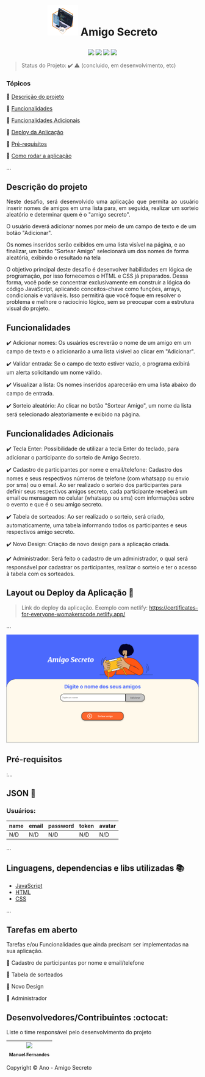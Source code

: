 <h1><p align=middle><img src="assets/ONE-Challenge-AmigoSecreto.png" width=80 alt="Logo"> Amigo Secreto</p></h1>

<p align="center">
  <img src="https://img.shields.io/static/v1?label=javascript&message=framework&color=blue&style=for-the-badge&logo=javascript"/>
  <img src="https://img.shields.io/static/v1?label=html&message=deploy&color=blue&style=for-the-badge&logo=html"/>
  <img src="http://img.shields.io/static/v1?label=License&message=MIT&color=green&style=for-the-badge"/>
   <img src="http://img.shields.io/static/v1?label=STATUS&message=CONCLUIDO&color=GREEN&style=for-the-badge"/>
</p>

> Status do Projeto: :heavy_check_mark: :warning: (concluido, em desenvolvimento, etc)

### Tópicos 

:small_blue_diamond: [Descrição do projeto](#descrição-do-projeto)

:small_blue_diamond: [Funcionalidades](#funcionalidades)

:small_blue_diamond: [Funcionalidades Adicionais](#funcionalidades-adicionais)

:small_blue_diamond: [Deploy da Aplicação](#deploy-da-aplicação-dash)

:small_blue_diamond: [Pré-requisitos](#pré-requisitos)

:small_blue_diamond: [Como rodar a aplicação](#como-rodar-a-aplicação-arrow_forward)

... 

## Descrição do projeto 

<p align="justify">
  Neste desafio, será desenvolvido uma aplicação que permita ao usuário inserir nomes de amigos em uma lista para, em seguida, realizar um sorteio aleatório e determinar quem é o "amigo secreto".

  O usuário deverá adicionar nomes por meio de um campo de texto e de um botão "Adicionar".

  Os nomes inseridos serão exibidos em uma lista visível na página, e ao finalizar, um botão "Sortear Amigo" selecionará um dos nomes de forma aleatória, exibindo o resultado na tela

  O objetivo principal deste desafio é desenvolver habilidades em lógica de programação, por isso fornecemos o HTML e CSS já preparados. Dessa forma, você pode se concentrar exclusivamente em construir a lógica do código JavaScript, aplicando conceitos-chave como funções, arrays, condicionais e variáveis. Isso permitirá que você foque em resolver o problema e melhore o raciocínio lógico, sem se preocupar com a estrutura visual do projeto. 
</p>

## Funcionalidades

:heavy_check_mark: Adicionar nomes: Os usuários escreverão o nome de um amigo em um campo de texto e o adicionarão a uma lista visível ao clicar em "Adicionar".  

:heavy_check_mark: Validar entrada: Se o campo de texto estiver vazio, o programa exibirá um alerta solicitando um nome válido.  

:heavy_check_mark: Visualizar a lista: Os nomes inseridos aparecerão em uma lista abaixo do campo de entrada.  

:heavy_check_mark: Sorteio aleatório: Ao clicar no botão "Sortear Amigo", um nome da lista será selecionado aleatoriamente e exibido na página.  

## Funcionalidades Adicionais

:heavy_check_mark: Tecla Enter: Possibilidade de utilizar a tecla Enter do teclado, para adicionar o participante do sorteio de Amigo Secreto.  

:heavy_check_mark: Cadastro de participantes por nome e email/telefone: Cadastro dos nomes e seus respectivos números de telefone (com whatsapp ou envio por sms) ou o email. Ao ser realizado o sorteio dos participantes para definir seus respectivos amigos secreto, cada participante receberá um email ou mensagem no celular (whatsapp ou sms) com informações sobre o evento e que é o seu amigo secreto.  

:heavy_check_mark: Tabela de sorteados: Ao ser realizado o sorteio, será criado, automaticamente, uma tabela informando todos os participantes e seus respectivos amigo secreto.  

:heavy_check_mark: Novo Design: Criação de novo design para a aplicação criada.

:heavy_check_mark: Administrador: Será feito o cadastro de um administrador, o qual será responsável por cadastrar os participantes, realizar o sorteio e ter o acesso à tabela com os sorteados.

## Layout ou Deploy da Aplicação :dash:

> Link do deploy da aplicação. Exemplo com netlify: https://certificates-for-everyone-womakerscode.netlify.app/

... 

<img src="assets/tela.png">

## Pré-requisitos
:...

## JSON :floppy_disk:

### Usuários: 

|name|email|password|token|avatar|
| -------- |-------- |-------- |-------- |-------- |
|N/D|N/D|N/D|N/D|N/D|

... 

## Linguagens, dependencias e libs utilizadas :books:

- [JavaScript](#)
- [HTML](#)
- [CSS](#)

...

## Tarefas em aberto

Tarefas e/ou Funcionalidades que ainda precisam ser implementadas na sua aplicação.

:memo: Cadastro de participantes por nome e email/telefone

:memo: Tabela de sorteados

:memo: Novo Design

:memo: Administrador

## Desenvolvedores/Contribuintes :octocat:

Liste o time responsável pelo desenvolvimento do projeto

| [<img src="https://avatars.githubusercontent.com/u/151965418?s=400&u=6ae0eea923ec98b4780e7c50853b590551dbd351&v=4" width=115><br><sub>Manuel Fernandes</sub>](https://github.com/manuelfbfilho)|
| :---:



Copyright :copyright: Ano - Amigo Secreto
